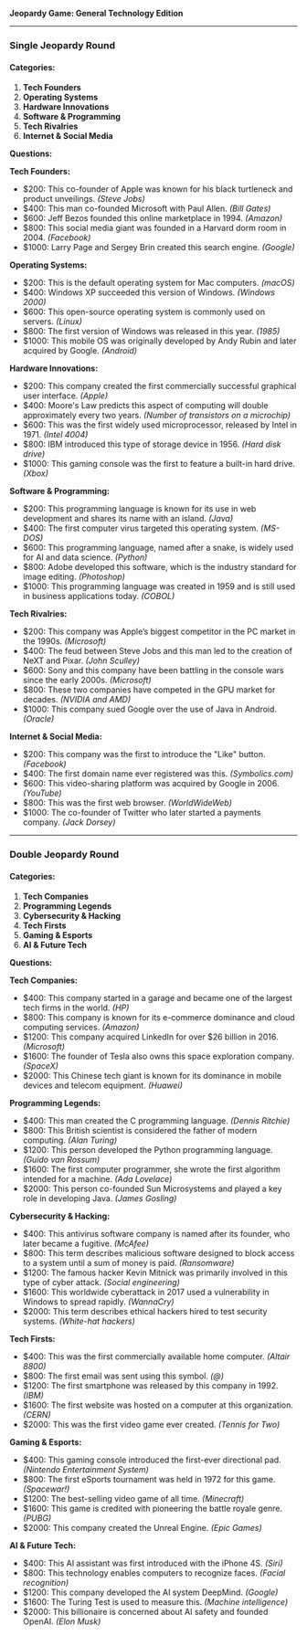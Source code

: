 **Jeopardy Game: General Technology Edition**

---

### **Single Jeopardy Round**

#### **Categories:**

1. **Tech Founders**
2. **Operating Systems**
3. **Hardware Innovations**
4. **Software & Programming**
5. **Tech Rivalries**
6. **Internet & Social Media**

**Questions:**

**Tech Founders:**

- $200: This co-founder of Apple was known for his black turtleneck and product unveilings. *(Steve Jobs)*
- $400: This man co-founded Microsoft with Paul Allen. *(Bill Gates)*
- $600: Jeff Bezos founded this online marketplace in 1994. *(Amazon)*
- $800: This social media giant was founded in a Harvard dorm room in 2004. *(Facebook)*
- $1000: Larry Page and Sergey Brin created this search engine. *(Google)*

**Operating Systems:**

- $200: This is the default operating system for Mac computers. *(macOS)*
- $400: Windows XP succeeded this version of Windows. *(Windows 2000)*
- $600: This open-source operating system is commonly used on servers. *(Linux)*
- $800: The first version of Windows was released in this year. *(1985)*
- $1000: This mobile OS was originally developed by Andy Rubin and later acquired by Google. *(Android)*

**Hardware Innovations:**

- $200: This company created the first commercially successful graphical user interface. *(Apple)*
- $400: Moore's Law predicts this aspect of computing will double approximately every two years. *(Number of transistors on a microchip)*
- $600: This was the first widely used microprocessor, released by Intel in 1971. *(Intel 4004)*
- $800: IBM introduced this type of storage device in 1956. *(Hard disk drive)*
- $1000: This gaming console was the first to feature a built-in hard drive. *(Xbox)*

**Software & Programming:**

- $200: This programming language is known for its use in web development and shares its name with an island. *(Java)*
- $400: The first computer virus targeted this operating system. *(MS-DOS)*
- $600: This programming language, named after a snake, is widely used for AI and data science. *(Python)*
- $800: Adobe developed this software, which is the industry standard for image editing. *(Photoshop)*
- $1000: This programming language was created in 1959 and is still used in business applications today. *(COBOL)*

**Tech Rivalries:**

- $200: This company was Apple’s biggest competitor in the PC market in the 1990s. *(Microsoft)*
- $400: The feud between Steve Jobs and this man led to the creation of NeXT and Pixar. *(John Sculley)*
- $600: Sony and this company have been battling in the console wars since the early 2000s. *(Microsoft)*
- $800: These two companies have competed in the GPU market for decades. *(NVIDIA and AMD)*
- $1000: This company sued Google over the use of Java in Android. *(Oracle)*

**Internet & Social Media:**

- $200: This company was the first to introduce the "Like" button. *(Facebook)*
- $400: The first domain name ever registered was this. *(Symbolics.com)*
- $600: This video-sharing platform was acquired by Google in 2006. *(YouTube)*
- $800: This was the first web browser. *(WorldWideWeb)*
- $1000: The co-founder of Twitter who later started a payments company. *(Jack Dorsey)*

---

### **Double Jeopardy Round**

#### **Categories:**

1. **Tech Companies**
2. **Programming Legends**
3. **Cybersecurity & Hacking**
4. **Tech Firsts**
5. **Gaming & Esports**
6. **AI & Future Tech**

**Questions:**

**Tech Companies:**
- $400: This company started in a garage and became one of the largest tech firms in the world. *(HP)*
- $800: This company is known for its e-commerce dominance and cloud computing services. *(Amazon)*
- $1200: This company acquired LinkedIn for over $26 billion in 2016. *(Microsoft)*
- $1600: The founder of Tesla also owns this space exploration company. *(SpaceX)*
- $2000: This Chinese tech giant is known for its dominance in mobile devices and telecom equipment. *(Huawei)*

**Programming Legends:**
- $400: This man created the C programming language. *(Dennis Ritchie)*
- $800: This British scientist is considered the father of modern computing. *(Alan Turing)*
- $1200: This person developed the Python programming language. *(Guido van Rossum)*
- $1600: The first computer programmer, she wrote the first algorithm intended for a machine. *(Ada Lovelace)*
- $2000: This person co-founded Sun Microsystems and played a key role in developing Java. *(James Gosling)*

**Cybersecurity & Hacking:**
- $400: This antivirus software company is named after its founder, who later became a fugitive. *(McAfee)*
- $800: This term describes malicious software designed to block access to a system until a sum of money is paid. *(Ransomware)*
- $1200: The famous hacker Kevin Mitnick was primarily involved in this type of cyber attack. *(Social engineering)*
- $1600: This worldwide cyberattack in 2017 used a vulnerability in Windows to spread rapidly. *(WannaCry)*
- $2000: This term describes ethical hackers hired to test security systems. *(White-hat hackers)*

**Tech Firsts:**
- $400: This was the first commercially available home computer. *(Altair 8800)*
- $800: The first email was sent using this symbol. *(@)*
- $1200: The first smartphone was released by this company in 1992. *(IBM)*
- $1600: The first website was hosted on a computer at this organization. *(CERN)*
- $2000: This was the first video game ever created. *(Tennis for Two)*

**Gaming & Esports:**
- $400: This gaming console introduced the first-ever directional pad. *(Nintendo Entertainment System)*
- $800: The first eSports tournament was held in 1972 for this game. *(Spacewar!)*
- $1200: The best-selling video game of all time. *(Minecraft)*
- $1600: This game is credited with pioneering the battle royale genre. *(PUBG)*
- $2000: This company created the Unreal Engine. *(Epic Games)*

**AI & Future Tech:**
- $400: This AI assistant was first introduced with the iPhone 4S. *(Siri)*
- $800: This technology enables computers to recognize faces. *(Facial recognition)*
- $1200: This company developed the AI system DeepMind. *(Google)*
- $1600: The Turing Test is used to measure this. *(Machine intelligence)*
- $2000: This billionaire is concerned about AI safety and founded OpenAI. *(Elon Musk)*
